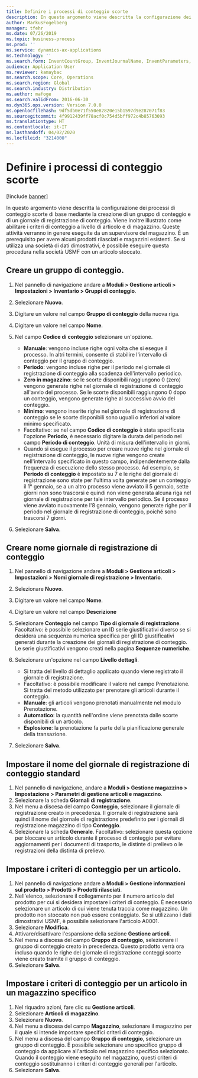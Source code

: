 ```yaml
---
title: Definire i processi di conteggio scorte
description: In questo argomento viene descritta la configurazione dei processi di conteggio scorte di base mediante la creazione di un gruppo di conteggio e di un giornale di registrazione di conteggio.
author: MarkusFogelberg
manager: tfehr
ms.date: 07/26/2019
ms.topic: business-process
ms.prod: ''
ms.service: dynamics-ax-applications
ms.technology: ''
ms.search.form: InventCountGroup, InventJournalName, InventParameters, EcoResProductDetailsExtended, InventItemLocation, InventLocationIdLookup
audience: Application User
ms.reviewer: kamaybac
ms.search.scope: Core, Operations
ms.search.region: Global
ms.search.industry: Distribution
ms.author: mafoge
ms.search.validFrom: 2016-06-30
ms.dyn365.ops.version: Version 7.0.0
ms.openlocfilehash: 9df5db0e71f550e82820e15b1597d9e287071f83
ms.sourcegitcommit: 4f9912439ff78acf0c754d5bff972c4b85763093
ms.translationtype: HT
ms.contentlocale: it-IT
ms.lasthandoff: 04/02/2020
ms.locfileid: "3214000"
---
```

# <a name="define-inventory-counting-processes"></a>Definire i processi di conteggio scorte

[!include [banner](../../includes/banner.md)]

In questo argomento viene descritta la configurazione dei processi di conteggio scorte di base mediante la creazione di un gruppo di conteggio e di un giornale di registrazione di conteggio. Viene inoltre illustrato come abilitare i criteri di conteggio a livello di articolo e di magazzino. Queste attività verranno in genere eseguite da un supervisore del magazzino. È un prerequisito per avere alcuni prodotti rilasciati e magazzini esistenti. Se si utilizza una società di dati dimostrativi, è possibile eseguire questa procedura nella società USMF con un articolo stoccato.


## <a name="create-a-counting-group"></a>Creare un gruppo di conteggio.
1. Nel pannello di navigazione andare a **Moduli > Gestione articoli > Impostazioni > Inventario > Gruppi di conteggio**.
2. Selezionare **Nuovo**.
3. Digitare un valore nel campo **Gruppo di conteggio** della nuova riga.
4. Digitare un valore nel campo **Nome**.
5. Nel campo **Codice di conteggio** selezionare un'opzione.

    - **Manuale**: vengono incluse righe ogni volta che si esegue il processo. In altri termini, consente di stabilire l'intervallo di conteggio per il gruppo di conteggio.  
    - **Periodo**: vengono incluse righe per il periodo nel giornale di registrazione di conteggio alla scadenza dell'intervallo periodico.  
    - **Zero in magazzino**: se le scorte disponibili raggiungono 0 (zero) vengono generate righe nel giornale di registrazione di conteggio all'avvio del processo. Se le scorte disponibili raggiungono 0 dopo un conteggio, vengono generate righe al successivo avvio del conteggio.  
    - **Minimo**: vengono inserite righe nel giornale di registrazione di conteggio se le scorte disponibili sono uguali o inferiori al valore minimo specificato.  
    - Facoltativo: se nel campo **Codice di conteggio** è stata specificata l'opzione **Periodo**, è necessario digitare la durata del periodo nel campo **Periodo di conteggio**. Unità di misura dell'intervallo in giorni.  
    - Quando si esegue il processo per creare nuove righe nel giornale di registrazione di conteggio, le nuove righe vengono create nell'intervallo specificato in questo campo, indipendentemente dalla frequenza di esecuzione dello stesso processo. Ad esempio, se **Periodo di conteggio** è impostato su 7 e le righe del giornale di registrazione sono state per l'ultima volta generate per un conteggio il 1° gennaio, se a un altro processo viene avviato il 5 gennaio, sette giorni non sono trascorsi e quindi non viene generata alcuna riga nel giornale di registrazione per tale intervallo periodico. Se il processo viene avviato nuovamente l'8 gennaio, vengono generate righe per il periodo nel giornale di registrazione di conteggio, poiché sono trascorsi 7 giorni.  

6. Selezionare **Salva**.

## <a name="create-a-counting-journal-name"></a>Creare nome giornale di registrazione di conteggio
1. Nel pannello di navigazione andare a **Moduli > Gestione articoli > Impostazioni > Nomi giornale di registrazione > Inventario**.
2. Selezionare **Nuovo**.
3. Digitare un valore nel campo **Nome**.
4. Digitare un valore nel campo **Descrizione**
5. Selezionare **Conteggio** nel campo **Tipo di giornale di registrazione**. Facoltativo: è possibile selezionare un ID serie giustificativi diverso se si desidera una sequenza numerica specifica per gli ID giustificativi generati durante la creazione dei giornali di registrazione di conteggio. Le serie giustificativi vengono creati nella pagina **Sequenze numeriche**.  
6. Selezionare un'opzione nel campo **Livello dettagli**.  

    - Si tratta del livello di dettaglio applicato quando viene registrato il giornale di registrazione.  
    - Facoltativo: è possibile modificare il valore nel campo Prenotazione. Si tratta del metodo utilizzato per prenotare gli articoli durante il conteggio.   
    - **Manuale**: gli articoli vengono prenotati manualmente nel modulo Prenotazione.  
    - **Automatico**: la quantità nell'ordine viene prenotata dalle scorte disponibili di un articolo.   
    - **Esplosione**: la prenotazione fa parte della pianificazione generale della transazione.  

7. Selezionare **Salva**.

## <a name="set-standard-counting-journal-name"></a>Impostare il nome del giornale di registrazione di conteggio standard
1. Nel pannello di navigazione, andare a **Moduli > Gestione magazzino > Impostazione > Parametri di gestione articoli e magazzino**.
2. Selezionare la scheda **Giornali di registrazione**.
3. Nel menu a discesa del campo **Conteggio**, selezionare il giornale di registrazione creato in precedenza. Il giornale di registrazione sarà quindi il nome del giornale di registrazione predefinito per i giornali di registrazione magazzino di tipo **Conteggio**.  
4. Selezionare la scheda **Generale**. Facoltativo: selezionare questa opzione per bloccare un articolo durante il processo di conteggio per evitare aggiornamenti per i documenti di trasporto, le distinte di prelievo o le registrazioni della distinta di prelievo.  

## <a name="set-the-counting-policy-for-an-item"></a>Impostare i criteri di conteggio per un articolo.
1. Nel pannello di navigazione andare a **Moduli > Gestione informazioni sul prodotto > Prodotti > Prodotti rilasciati**.
2. Nell'elenco, selezionare il collegamento per il numero articolo del prodotto per cui si desidera impostare i criteri di conteggio. È necessario selezionare un articolo di cui viene tenuta traccia come magazzino. Un prodotto non stoccato non può essere conteggiato. Se si utilizzano i dati dimostrativi USMF, è possibile selezionare l'articolo A0001.  
3. Selezionare **Modifica**.
4. Attivare/disattivare l'espansione della sezione **Gestione articoli**.
5. Nel menu a discesa del campo **Gruppo di conteggio**, selezionare il gruppo di conteggio creato in precedenza. Questo prodotto verrà ora incluso quando le righe del giornale di registrazione conteggi scorte viene creato tramite il gruppo di conteggio.  
6. Selezionare **Salva**.

## <a name="set-the-counting-policy-for-an-item-in-a-specific-warehouse"></a>Impostare i criteri di conteggio per un articolo in un magazzino specifico
1. Nel riquadro azioni, fare clic su **Gestione articoli**.
2. Selezionare **Articoli di magazzino**.
3. Selezionare **Nuovo**.
4. Nel menu a discesa del campo **Magazzino**, selezionare il magazzino per il quale si intende impostare specifici criteri di conteggio.
5. Nel menu a discesa del campo **Gruppo di conteggio**, selezionare un gruppo di conteggio. È possibile selezionare uno specifico gruppo di conteggio da applicare all'articolo nel magazzino specifico selezionato. Quando il conteggio viene eseguito nel magazzino, questi criteri di conteggio sostituiranno i criteri di conteggio generali per l'articolo.  
6. Selezionare **Salva**.

